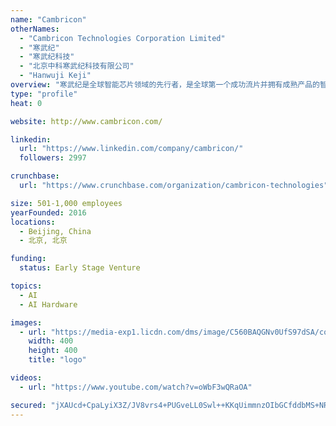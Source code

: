 ```yaml
---
name: "Cambricon"
otherNames:
  - "Cambricon Technologies Corporation Limited"
  - "寒武纪"
  - "寒武纪科技"
  - "北京中科寒武纪科技有限公司"
  - "Hanwuji Keji"
overview: "寒武纪是全球智能芯片领域的先行者，是全球第一个成功流片并拥有成熟产品的智能芯片公司。公司的使命是打造各类智能云服务器、智能终端以及智能机器人的核心处理器芯片，让机器更好地理解和服务人类。"
type: "profile"
heat: 0

website: http://www.cambricon.com/

linkedin:
  url: "https://www.linkedin.com/company/cambricon/"
  followers: 2997

crunchbase:
  url: "https://www.crunchbase.com/organization/cambricon-technologies"

size: 501-1,000 employees
yearFounded: 2016
locations:
  - Beijing, China
  - 北京, 北京

funding:
  status: Early Stage Venture

topics:
  - AI
  - AI Hardware

images:
  - url: "https://media-exp1.licdn.com/dms/image/C560BAQGNv0UfS97dSA/company-logo_200_200/0?e=1594857600&v=beta&t=0o7BfJX5DM7gVXQaaYLYayFgCrNTQQHCNnuBalCrEVk"
    width: 400
    height: 400
    title: "logo"

videos:
  - url: "https://www.youtube.com/watch?v=oWbF3wQRaOA"

secured: "jXAUcd+CpaLyiX3Z/JV8vrs4+PUGveLL0Swl++KKqUimmnzOIbGCfddbMS+NRfCgHxoth0Z2TopicAyTZaO7gGrAIWbxYslVCpq7NrTgdgDcOBXr+KIebisY0EPD094F59S/FlEL8ZM3t/U2OBSyTrkpPIpaDo+b6awkoXEVPm+t2pdyuu3Re1LtK0b5g5NQB0u4YXaZqJUQZabZX9CrGgPWZ5csvi1sAIm5m+OE77WgwN96D9R77eSvDZb/9/TS752mbC8zVhVz/y9O12gpOMezGhrSfh2a7cRGanUPwnQ3uJTzybG2Ib7/GDgLkCTZzh9hNlQbRn4SUTCqLIhjcA==;i63dZvwegU0go939FhEXug=="
---
```


